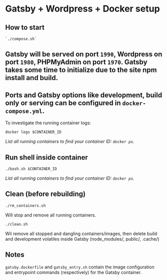 # Gatsby + Wordpress + Docker setup

## How to start

    `./compose.sh`

Gatsby will be served on port `1990`, Wordpress on port `1980`, PHPMyAdmin on port `1970`.
Gatsby takes some time to initialize due to the site npm install and build.
--
Ports and Gatsby options like development, build only or serving can be configured in `docker-compose.yml`.
--
To investigate the running container logs:

    docker logs $CONTAINER_ID

_List all running containers to find your container ID: `docker ps`._

## Run shell inside container

    ./bash.sh $CONTAINER_ID

_List all running containers to find your container ID: `docker ps`._

## Clean (before rebuilding)

    ./rm_containers.sh

Will stop and remove all running containers.

    ./clean.sh

Wil remove all stopped and dangling containers/images, then delete build and development volatiles inside Gatsby (node_modules/, public/, .cache/)

## Notes

`gatsby.dockerfile` and `gatsby_entry.sh` contain the image configuration and entrypoint commands (respectively) for the Gatsby container.
